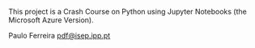 This project is a Crash Course on Python using Jupyter Notebooks (the Microsoft Azure Version). 

Paulo Ferreira pdf@isep.ipp.pt 